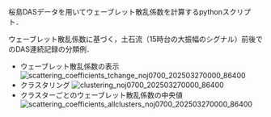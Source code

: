 桜島DASデータを用いてウェーブレット散乱係数を計算するpythonスクリプト．

ウェーブレット散乱係数に基づく，土石流（15時台の大振幅のシグナル）前後でのDAS連続記録の分類例．
* ウェーブレット散乱係数の表示
![scattering_coefficients_tchange_noj0700_202503270000_86400](https://github.com/user-attachments/assets/a088710a-92b5-4ee0-8e17-c78b8685e94a)
* クラスタリング
![clustering_noj0700_202503270000_86400](https://github.com/user-attachments/assets/67b5c331-cb7b-4422-bc24-7da30d4a33f6)
* クラスターごとのウェーブレット散乱係数の中央値
![scattering_coefficients_allclusters_noj0700_202503270000_86400](https://github.com/user-attachments/assets/7c03cc29-02d5-438d-ad6a-8967e92317e6)

